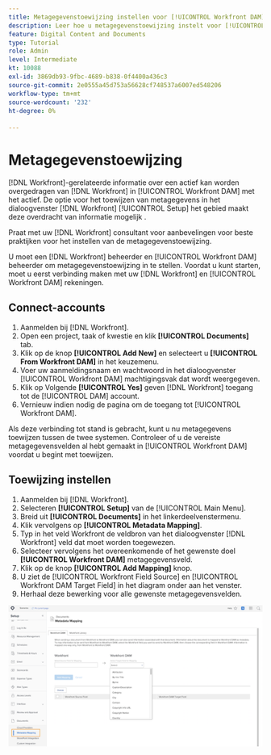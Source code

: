 ```yaml
---
title: Metagegevenstoewijzing instellen voor [!UICONTROL Workfront DAM]
description: Leer hoe u metagegevenstoewijzing instelt voor [!UICONTROL Workfront DAM].
feature: Digital Content and Documents
type: Tutorial
role: Admin
level: Intermediate
kt: 10088
exl-id: 3869db93-9fbc-4689-b838-0f4400a436c3
source-git-commit: 2e0555a45d753a56628cf748537a6007ed548206
workflow-type: tm+mt
source-wordcount: '232'
ht-degree: 0%

---
```


# Metagegevenstoewijzing

[!DNL Workfront]-gerelateerde informatie over een actief kan worden overgedragen van [!DNL Workfront] in [!UICONTROL Workfront DAM] met het actief. De optie voor het toewijzen van metagegevens in het dialoogvenster [!DNL Workfront] [!UICONTROL Setup] het gebied maakt deze overdracht van informatie mogelijk .

Praat met uw [!DNL Workfront] consultant voor aanbevelingen voor beste praktijken voor het instellen van de metagegevenstoewijzing.

U moet een [!DNL Workfront] beheerder en [!UICONTROL Workfront DAM] beheerder om metagegevenstoewijzing in te stellen. Voordat u kunt starten, moet u eerst verbinding maken met uw [!DNL Workfront] en [!UICONTROL Workfront DAM] rekeningen.

## Connect-accounts

1. Aanmelden bij [!DNL Workfront].
1. Open een project, taak of kwestie en klik **[!UICONTROL Documents]** tab.
1. Klik op de knop **[!UICONTROL Add New]** en selecteert u **[!UICONTROL From Workfront DAM]** in het keuzemenu.
1. Voer uw aanmeldingsnaam en wachtwoord in het dialoogvenster [!UICONTROL Workfront DAM] machtigingsvak dat wordt weergegeven.
1. Klik op Volgende **[!UICONTROL Yes]** geven [!DNL Workfront] toegang tot de [!UICONTROL DAM] account.
1. Vernieuw indien nodig de pagina om de toegang tot [!UICONTROL Workfront DAM].

Als deze verbinding tot stand is gebracht, kunt u nu metagegevens toewijzen tussen de twee systemen. Controleer of u de vereiste metagegevensvelden al hebt gemaakt in [!UICONTROL Workfront DAM] voordat u begint met toewijzen.

## Toewijzing instellen

1. Aanmelden bij [!DNL Workfront].
1. Selecteren **[!UICONTROL Setup]** van de [!UICONTROL Main Menu].
1. Breid uit **[!UICONTROL Documents]** in het linkerdeelvenstermenu.
1. Klik vervolgens op **[!UICONTROL Metadata Mapping]**.
1. Typ in het veld Workfront de veldbron van het dialoogvenster [!DNL Workfront] veld dat moet worden toegewezen.
1. Selecteer vervolgens het overeenkomende of het gewenste doel **[!UICONTROL Workfront DAM]** metagegevensveld.
1. Klik op de knop **[!UICONTROL Add Mapping]** knop.
1. U ziet de [!UICONTROL Workfront Field Source] en [!UICONTROL Workfront DAM Target Field] in het diagram onder aan het venster.
1. Herhaal deze bewerking voor alle gewenste metagegevensvelden.

![Een schermafbeelding van de [!UICONTROL Metadata Mapping] scherm in [!DNL Workfront]](assets/01-metadata-mapping.png)
